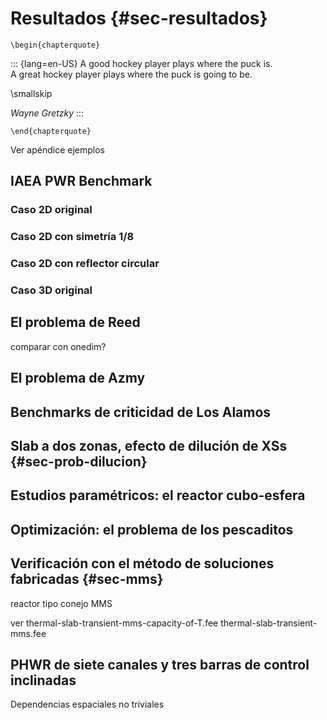 # Resultados {#sec-resultados}

```{=latex}
\begin{chapterquote}
```
::: {lang=en-US}
A good hockey player plays where the puck is.  
A great hockey player plays where the puck is going to be.

\smallskip

_Wayne Gretzky_
:::
```{=latex}
\end{chapterquote}
```


Ver apéndice ejemplos


## IAEA PWR Benchmark

### Caso 2D original

### Caso 2D con simetría 1/8

### Caso 2D con reflector circular

### Caso 3D original


## El problema de Reed

comparar con onedim?


## El problema de Azmy


## Benchmarks de criticidad de Los Alamos


## Slab a dos zonas, efecto de dilución de XSs {#sec-prob-dilucion}


## Estudios paramétricos: el reactor cubo-esfera


## Optimización: el problema de los pescaditos


## Verificación con el método de soluciones fabricadas {#sec-mms}

reactor tipo conejo
MMS

ver thermal-slab-transient-mms-capacity-of-T.fee  thermal-slab-transient-mms.fee


## PHWR de siete canales y tres barras de control inclinadas

Dependencias espaciales no triviales

